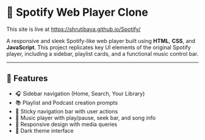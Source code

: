 # 🎵 Spotify Web Player Clone

This site is live at https://shrutibaya.github.io/Spotify/

A responsive and sleek Spotify-like web player built using **HTML**, **CSS**, and **JavaScript**. This project replicates key UI elements of the original Spotify player, including a sidebar, playlist cards, and a functional music control bar.

---

## 🚀 Features

- 🎧 Sidebar navigation (Home, Search, Your Library)
- 📚 Playlist and Podcast creation prompts
- 🔄 Sticky navigation bar with user actions
- 🎵 Music player with play/pause, seek bar, and song info
- 📱 Responsive design with media queries
- 🌙 Dark theme interface

